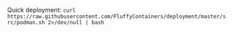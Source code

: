 Quick deployment: 
  `curl https://raw.githubusercontent.com/FluffyContainers/deployment/master/src/podman.sh 2>/dev/null | bash`
